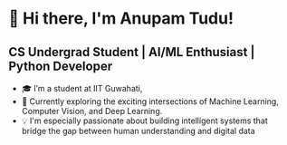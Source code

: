 # 👋 Hi there, I'm Anupam Tudu!

## CS Undergrad Student | AI/ML Enthusiast | Python Developer
- 🎓 I’m a student at IIT Guwahati, 
- 👀 Currently exploring the exciting intersections of Machine Learning, Computer Vision, and Deep Learning.
- 💡 I'm especially passionate about building intelligent systems that bridge the gap between human understanding and digital data
